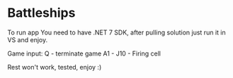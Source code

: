 # Battleships

To run app You need to have .NET 7 SDK, after pulling solution just run it in VS and enjoy.

Game input:
Q - terminate game
A1 - J10 - Firing cell

Rest won't work, tested, enjoy :)
